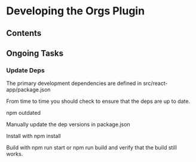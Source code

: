 # Developing the Orgs Plugin

## Contents

## Ongoing Tasks

### Update Deps

The primary development dependencies are defined in src/react-app/package.json

From time to time you should check to ensure that the deps are up to date.

npm outdated

Manually update the dep versions in package.json

Install with npm install

Build with npm run start or npm run build and verify that the build still works.